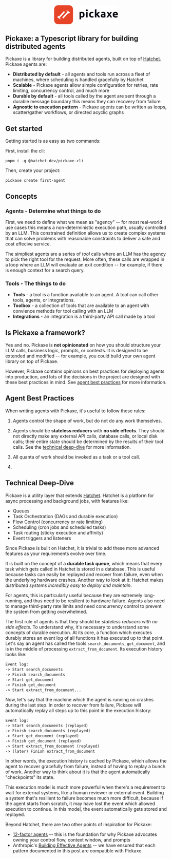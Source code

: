 <div align="center">
<picture>
  <source media="(prefers-color-scheme: dark)" srcset="./static/pickaxe_dark.png">
  <img width="200" alt="Hatchet Logo" src="./static/pickaxe_light.png">
</picture>
</a>
</div>

## Pickaxe: a Typescript library for building distributed agents

Pickaxe is a library for building distributed agents, built on top of [Hatchet](https://github.com/hatchet-dev/hatchet). Pickaxe agents are:

- **Distributed by default** - all agents and tools run across a fleet of machines, where scheduling is handled gracefully by Hatchet
- **Scalable** - Pickaxe agents allow simple configuration for retries, rate limiting, concurrency control, and much more
- **Durable by default** - all tools called by the agent are sent through a durable message boundary this means they can recovery from failure
- **Agnostic to execution pattern** - Pickaxe agents can be written as loops, scatter/gather workflows, or directed acyclic graphs

## Get started

Getting started is as easy as two commands:

First, install the cli:
```
pnpm i -g @hatchet-dev/pickaxe-cli
```

Then, create your project:
```
pickaxe create first-agent
```

## Concepts

### Agents - Determine what things to do
First, we need to define what we mean as "agency" -- for most real-world use cases this means a non-deterministic execution path, usually controlled by an LLM. This constrained definition allows us to create complex systems that can solve problems with reasonable constraints to deliver a safe and cost effecive service.

The simpliest agents are a series of *tool* calls where an LLM has the agency to pick the right tool for the request.
More often, these calls are wrapped in a loop where an LLM will evaluate an exit condition -- for example, if there is enough context for a search query.

### Tools - The things to do 
- **Tools** - a tool is a function available to an agent. A tool can call other tools, agents, or integrations.
- **Toolbox** - a collection of tools that are available to an agent with convience methods for tool calling with an LLM
- **Integrations** - an integration is a third-party API call made by a tool

## Is Pickaxe a framework?

Yes and no. Pickaxe is **not opinionated** on how you should structure your LLM calls, business logic, prompts, or contexts. It is designed to be extended and modified -- for example, you could build your own agent library on top of Pickaxe.

However, Pickaxe contains opinions on best practices for deploying agents into production, and lots of the decisions in the project are designed with these best practices in mind. See [agent best practices](#agent-best-practices) for more information.

## Agent Best Practices

When writing agents with Pickaxe, it's useful to follow these rules:

1. Agents control the shape of work, but do not do any work themselves.

2. Agents should be **stateless reducers** with **no side effects**. They should not directly make any external API calls, database calls, or local disk calls; their entire state should be determined by the results of their tool calls. See the [technical deep-dive](#technical-deep-dive) for more information.

3. All quanta of work should be invoked as a task or a tool call.

4. 

## Technical Deep-Dive

Pickaxe is a utility layer that extends [Hatchet](https://github.com/hatchet-dev/hatchet). Hatchet is a platform for async processing and background jobs, with features like:

- Queues
- Task Orchestration (DAGs and durable execution)
- Flow Control (concurrency or rate limiting)
- Scheduling (cron jobs and scheduled tasks)
- Task routing (sticky execution and affinity)
- Event triggers and listeners

Since Pickaxe is built on Hatchet, it is trivial to add these more advanced features as your requirements evolve over time.

It is built on the concept of a **durable task queue**, which means that every task which gets called in Hatchet is stored in a database. This is useful because tasks can easily be replayed and recover from failure, even when the underlying hardware crashes. Another way to look at it: Hatchet makes _distributed systems incredibly easy to deploy and maintain_.

For agents, this is particularly useful because they are extremely long-running, and thus need to be resilient to hardware failure. Agents also need to manage third-party rate limits and need concurrency control to prevent the system from getting overwhelmed.

The first rule of agents is that they should be _stateless reducers with no side effects_. To understand why, it's necessary to understand some concepts of durable execution. At its core, a function which executes durably stores an event log of all functions it has executed up to that point. Let's say an agent has called the tools `search_documents`, `get_document`, and is in the middle of processing `extract_from_document`. Its execution history looks like:

```
Event log:
-> Start search_documents
-> Finish search_documents
-> Start get_document
-> Finish get_document
-> Start extract_from_document...
```

Now, let's say that the machine which the agent is running on crashes during the last step. In order to recover from failure, Pickaxe will automatically replay all steps up to this point in the execution history:

```
Event log:
-> Start search_documents (replayed)
-> Finish search_documents (replayed)
-> Start get_document (replayed)
-> Finish get_document (replayed)
-> Start extract_from_document (replayed)
-> (later) Finish extract_from_document
```

In other words, the execution history is cached by Pickaxe, which allows the agent to recover gracefully from failure, instead of having to replay a bunch of work. Another way to think about it is that the agent automatically "checkpoints" its state.

This execution model is much more powerful when there's a requirement to wait for external systems, like a human reviewer or external event. Building a system that's resilient to failure becomes much more difficult, because if the agent starts from scratch, it may have lost the event which allowed execution to continue. In this model, the event automatically gets stored and replayed.

Beyond Hatchet, there are two other points of inspiration for Pickaxe:

- [12-factor agents](https://github.com/humanlayer/12-factor-agents) -- this is the foundation for why Pickaxe advocates owning your control flow, context window, and prompts
- Anthropic's [Building Effective Agents](https://www.anthropic.com/engineering/building-effective-agents) -- we have ensured that each pattern documented in this post are compatible with Pickaxe
